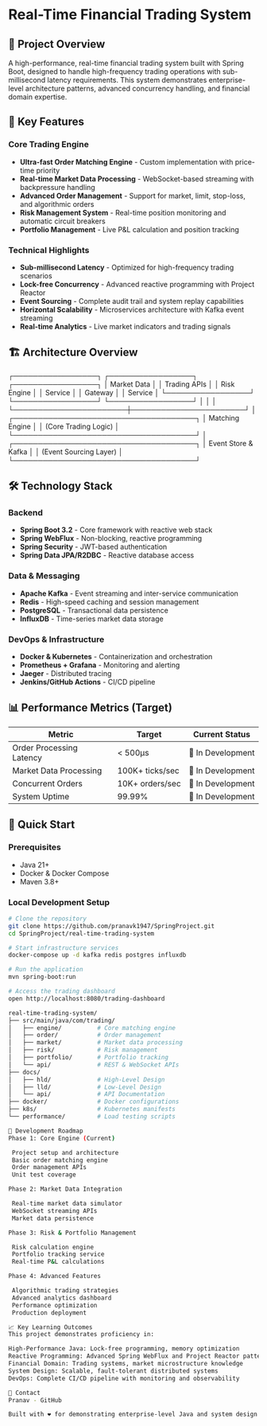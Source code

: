 # Real-Time Financial Trading System

## 🚀 Project Overview

A high-performance, real-time financial trading system built with Spring Boot, designed to handle high-frequency trading operations with sub-millisecond latency requirements. This system demonstrates enterprise-level architecture patterns, advanced concurrency handling, and financial domain expertise.

## 🎯 Key Features

### Core Trading Engine
- **Ultra-fast Order Matching Engine** - Custom implementation with price-time priority
- **Real-time Market Data Processing** - WebSocket-based streaming with backpressure handling
- **Advanced Order Management** - Support for market, limit, stop-loss, and algorithmic orders
- **Risk Management System** - Real-time position monitoring and automatic circuit breakers
- **Portfolio Management** - Live P&L calculation and position tracking

### Technical Highlights
- **Sub-millisecond Latency** - Optimized for high-frequency trading scenarios
- **Lock-free Concurrency** - Advanced reactive programming with Project Reactor
- **Event Sourcing** - Complete audit trail and system replay capabilities
- **Horizontal Scalability** - Microservices architecture with Kafka event streaming
- **Real-time Analytics** - Live market indicators and trading signals

## 🏗️ Architecture Overview

┌─────────────────┐    ┌─────────────────┐    ┌─────────────────┐
│   Market Data   │    │  Trading APIs   │    │   Risk Engine   │
│    Service      │    │    Gateway      │    │    Service      │
└─────────────────┘    └─────────────────┘    └─────────────────┘
│                       │                       │
└───────────────────────┼───────────────────────┘
│
┌─────────────────────────────────────┐
│         Matching Engine            │
│      (Core Trading Logic)          │
└─────────────────────────────────────┘
│
┌─────────────────────────────────────┐
│        Event Store & Kafka         │
│     (Event Sourcing Layer)         │
└─────────────────────────────────────┘

## 🛠️ Technology Stack

### Backend
- **Spring Boot 3.2** - Core framework with reactive web stack
- **Spring WebFlux** - Non-blocking, reactive programming
- **Spring Security** - JWT-based authentication
- **Spring Data JPA/R2DBC** - Reactive database access

### Data & Messaging
- **Apache Kafka** - Event streaming and inter-service communication
- **Redis** - High-speed caching and session management
- **PostgreSQL** - Transactional data persistence
- **InfluxDB** - Time-series market data storage

### DevOps & Infrastructure
- **Docker & Kubernetes** - Containerization and orchestration
- **Prometheus + Grafana** - Monitoring and alerting
- **Jaeger** - Distributed tracing
- **Jenkins/GitHub Actions** - CI/CD pipeline

## 📊 Performance Metrics (Target)

| Metric | Target | Current Status |
|--------|--------|----------------|
| Order Processing Latency | < 500μs | 🔄 In Development |
| Market Data Processing | 100K+ ticks/sec | 🔄 In Development |
| Concurrent Orders | 10K+ orders/sec | 🔄 In Development |
| System Uptime | 99.99% | 🔄 In Development |

## 🚀 Quick Start

### Prerequisites
- Java 21+
- Docker & Docker Compose
- Maven 3.8+

### Local Development Setup
```bash
# Clone the repository
git clone https://github.com/pranavk1947/SpringProject.git
cd SpringProject/real-time-trading-system

# Start infrastructure services
docker-compose up -d kafka redis postgres influxdb

# Run the application
mvn spring-boot:run

# Access the trading dashboard
open http://localhost:8080/trading-dashboard

real-time-trading-system/
├── src/main/java/com/trading/
│   ├── engine/          # Core matching engine
│   ├── order/           # Order management
│   ├── market/          # Market data processing
│   ├── risk/            # Risk management
│   ├── portfolio/       # Portfolio tracking
│   └── api/             # REST & WebSocket APIs
├── docs/
│   ├── hld/             # High-Level Design
│   ├── lld/             # Low-Level Design
│   └── api/             # API Documentation
├── docker/              # Docker configurations
├── k8s/                 # Kubernetes manifests
└── performance/         # Load testing scripts

🔧 Development Roadmap
Phase 1: Core Engine (Current)

 Project setup and architecture
 Basic order matching engine
 Order management APIs
 Unit test coverage

Phase 2: Market Data Integration

 Real-time market data simulator
 WebSocket streaming APIs
 Market data persistence

Phase 3: Risk & Portfolio Management

 Risk calculation engine
 Portfolio tracking service
 Real-time P&L calculations

Phase 4: Advanced Features

 Algorithmic trading strategies
 Advanced analytics dashboard
 Performance optimization
 Production deployment

📈 Key Learning Outcomes
This project demonstrates proficiency in:

High-Performance Java: Lock-free programming, memory optimization
Reactive Programming: Advanced Spring WebFlux and Project Reactor patterns
Financial Domain: Trading systems, market microstructure knowledge
System Design: Scalable, fault-tolerant distributed systems
DevOps: Complete CI/CD pipeline with monitoring and observability

📧 Contact
Pranav - GitHub

Built with ❤️ for demonstrating enterprise-level Java and system design skills